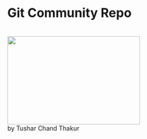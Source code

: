 # Git Community Repo
<br>
<img width = "300" height = "200" src = "https://github.com/tusharthakurepc1/Git_Community_Repo/assets/154318337/be6b97ee-d8ba-49f8-b392-40e1d7a7112b">
<br>
by Tushar Chand Thakur
